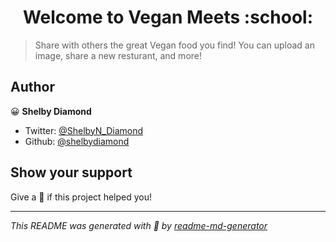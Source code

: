 <h1 align="center">Welcome to Vegan Meets :school:</h1>
<!-- <p>
  <a href="https://twitter.com/ShelbyN_Diamond">
    <img alt="Twitter: ShelbyN_Diamond" src="https://img.shields.io/twitter/follow/ShelbyN_Diamond.svg?style=social" target="_blank" />
  </a>
</p> -->

> Share with others the great Vegan food you find! You can upload an image, share a new resturant, and more!

## Author

:grinning: **Shelby Diamond**

- Twitter: [@ShelbyN_Diamond](https://twitter.com/ShelbyN_Diamond)
- Github: [@shelbydiamond](https://github.com/shelbydiamond)

## Show your support

Give a :star2: if this project helped you!

---

_This README was generated with :sparkling_heart: by [readme-md-generator](https://github.com/kefranabg/readme-md-generator)_
